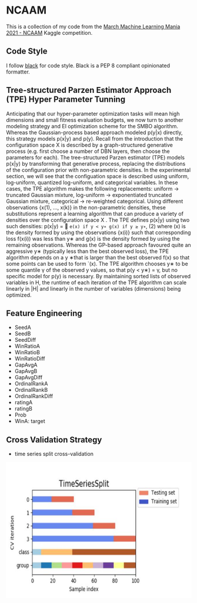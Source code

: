 # NCAAM
This is a collection of my code from the [March Machine Learning Mania 2021 - NCAAM](https://www.kaggle.com/c/ncaam-march-mania-2021) Kaggle competition.

## Code Style
I follow [black](https://pypi.org/project/black/) for code style. Black is a PEP 8 compliant opinionated formatter.


## Tree-structured Parzen Estimator Approach (TPE) Hyper Parameter Tunning

Anticipating that our hyper-parameter optimization tasks will mean high dimensions and small fitness evaluation budgets, we now turn to another modeling strategy and EI optimization scheme for the SMBO algorithm. Whereas the Gaussian-process based approach modeled p(y|x) directly, this
strategy models p(x|y) and p(y).
Recall from the introduction that the configuration space X is described by a graph-structured generative process (e.g. first choose a number of DBN layers, then choose the parameters for each).
The tree-structured Parzen estimator (TPE) models p(x|y) by transforming that generative process,
replacing the distributions of the configuration prior with non-parametric densities. In the experimental section, we will see that the configuation space is described using uniform, log-uniform,
quantized log-uniform, and categorical variables. In these cases, the TPE algorithm makes the
following replacements: uniform → truncated Gaussian mixture, log-uniform → exponentiated
truncated Gaussian mixture, categorical → re-weighted categorical. Using different observations
{x(1), ..., x(k)} in the non-parametric densities, these substitutions represent a learning algorithm
that can produce a variety of densities over the configuration space X . The TPE defines p(x|y)
using two such densities:
p(x|y) = 
`e(x) if y < y∗ g(x) if y ≥ y∗`,
(2) where (x) is the density formed by using the observations {x(i)} such that corresponding loss
f(x(i)) was less than y∗ and g(x) is the density formed by using the remaining observations.
Whereas the GP-based approach favoured quite an aggressive y∗ (typically less than the best observed loss), the TPE algorithm depends on a y
∗that is larger than the best observed f(x) so that some points can be used to form `(x). The TPE algorithm chooses y∗
to be some quantile γ of the observed y values, so that p(y < y∗) = γ, but no specific model for p(y) is necessary. By maintaining sorted lists of observed variables in H, the runtime of each iteration of the TPE algorithm can scale linearly in |H| and linearly in the number of variables (dimensions) being optimized.

## Feature Engineering
+ SeedA
+ SeedB
+ SeedDiff
+ WinRatioA
+ WinRatioB
+ WinRatioDiff
+ GapAvgA
+ GapAvgB
+ GapAvgDiff
+ OrdinalRankA
+ OrdinalRankB
+ OrdinalRankDiff
+ ratingA
+ ratingB
+ Prob
+ WinA: target

## Cross Validation Strategy
+ time series split cross-validation
<img src="image/time series split cross-validation.JPG"  width="700" height="370">


